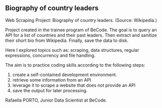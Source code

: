 ## Biography of country leaders

Web Scraping Project: Biography of country leaders. (Source: Wikipedia.)

Project created in the trainee program of BeCode. The goal is to query an API for a list of countries and their past leaders. Then extract and sanitize their short bio from Wikipedia. Finally, save the data to disk. 

Here I explored topics such as: scraping, data structures, regular expressions, concurrency and file handling.

The aim is to practice coding skills according to the following steps:
1. create a self-contained development environment.
2. retrieve some information from an API
3. leverage it to scrape a website that does not provide an API
4. save the output for later processing.


Rafaella PORTO,
Junior Data Scientist at BeCode.

